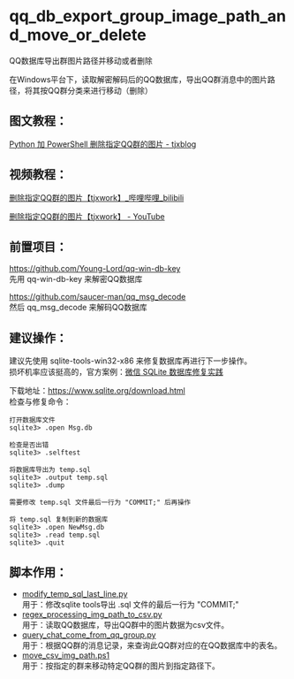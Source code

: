 <!--
 * @Author: tjxwork tjxwork@outlook.com
 * @Date: 2023-07-18 10:39:13
 * @LastEditors: tjxwork tjxwork@outlook.com
 * @LastEditTime: 2023-07-18 11:34:07
 * @FilePath: \qq_db_export_group_image_path_and_move_or_delete\README.md
 * @Description: 
 * 
 * Copyright (c) 2023 by tjxwork, All Rights Reserved. 
-->
# qq_db_export_group_image_path_and_move_or_delete  
QQ数据库导出群图片路径并移动或者删除  

在Windows平台下，读取解密解码后的QQ数据库，导出QQ群消息中的图片路径，将其按QQ群分类来进行移动（删除）  

## 图文教程：  
[Python 加 PowerShell 删除指定QQ群的图片 - tjxblog](https://www.tjxblog.com/blog/2023-0009)  

## 视频教程：  
[删除指定QQ群的图片【tjxwork】_哔哩哔哩_bilibili](https://www.bilibili.com/video/BV1NM4y1s7tS/)  

[删除指定QQ群的图片【tjxwork】 - YouTube](https://www.youtube.com/watch?v=lMe9MrxBN-c)  

## 前置项目：  

https://github.com/Young-Lord/qq-win-db-key  
先用 qq-win-db-key 来解密QQ数据库  

https://github.com/saucer-man/qq_msg_decode  
然后 qq_msg_decode 来解码QQ数据库  


## 建议操作：  
建议先使用 sqlite-tools-win32-x86 来修复数据库再进行下一步操作。  
损坏机率应该挺高的，官方案例：[微信 SQLite 数据库修复实践](https://cloud.tencent.com/developer/article/2256739)  

下载地址：https://www.sqlite.org/download.html  
检查与修复命令：  

```
打开数据库文件
sqlite3> .open Msg.db

检查是否出错
sqlite3> .selftest

将数据库导出为 temp.sql 
sqlite3> .output temp.sql
sqlite3> .dump

需要修改 temp.sql 文件最后一行为 "COMMIT;" 后再操作

将 temp.sql 复制到新的数据库
sqlite3> .open NewMsg.db
sqlite3> .read temp.sql
sqlite3> .quit
```

## 脚本作用：
- [modify_temp_sql_last_line.py](https://github.com/tjxwork/qq_db_export_group_image_path_and_move_or_delete/blob/main/modify_temp_sql_last_line.py)  
    用于：修改sqlite tools导出 .sql 文件的最后一行为 "COMMIT;"  
- [regex_processing_img_path_to_csv.py](https://github.com/tjxwork/qq_db_export_group_image_path_and_move_or_delete/blob/main/regex_processing_img_path_to_csv.py)  
    用于：读取QQ数据库，导出QQ群中的图片数据为csv文件。  
- [query_chat_come_from_qq_group.py](https://github.com/tjxwork/qq_db_export_group_image_path_and_move_or_delete/blob/main/query_chat_come_from_qq_group.py)  
    用于：根据QQ群的消息记录，来查询此QQ群对应的在QQ数据库中的表名。  
- [move_csv_img_path.ps1](https://github.com/tjxwork/qq_db_export_group_image_path_and_move_or_delete/blob/main/move_csv_img_path.ps1)  
    用于：按指定的群来移动特定QQ群的图片到指定路径下。  
